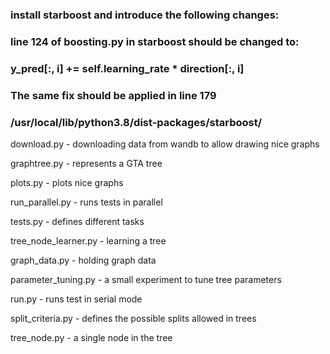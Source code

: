 ### install starboost and introduce the following changes:

### line 124 of boosting.py in starboost should be changed to:

###   y_pred[:, i] += self.learning_rate * direction[:, i]   

### The same fix should be applied in line 179               

### /usr/local/lib/python3.8/dist-packages/starboost/        


download.py    - downloading data from wandb to allow drawing nice graphs

graphtree.py   - represents a GTA tree      

plots.py       - plots nice graphs

run_parallel.py    - runs tests in parallel

tests.py       - defines different tasks 

tree_node_learner.py - learning a tree

graph_data.py  - holding graph data

parameter_tuning.py  - a small experiment to tune tree parameters

run.py    - runs test in serial mode

split_criteria.py  - defines the possible splits allowed in trees

tree_node.py - a single node in the tree
